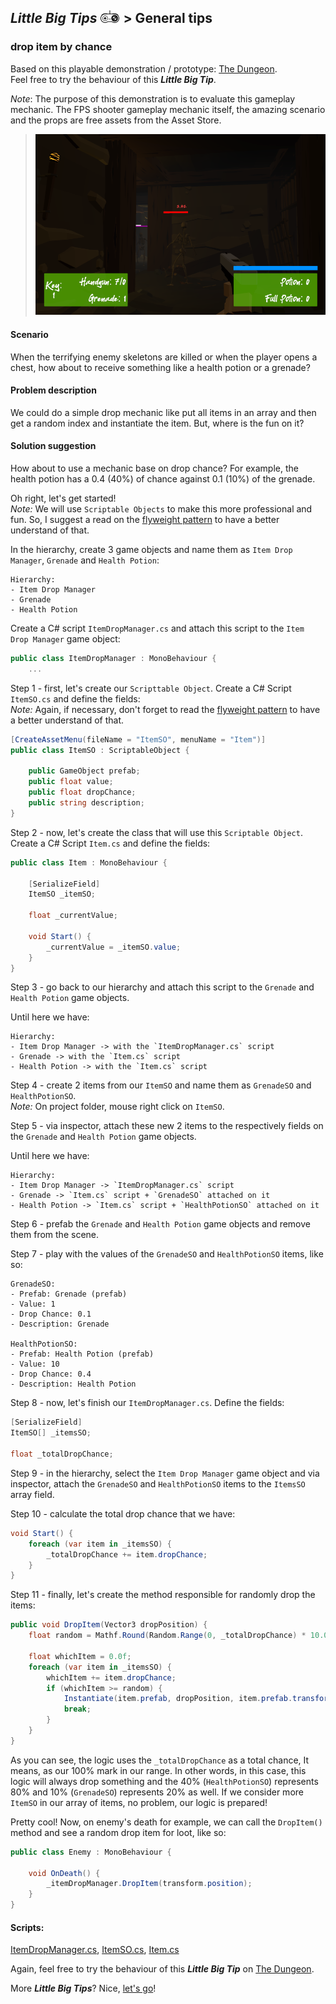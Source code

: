 ## _**Little Big Tips**_ ![Joystick](https://raw.githubusercontent.com/alissin/alissin.github.io/master/images/joystick.png) > General tips

### drop item by chance

Based on this playable demonstration / prototype: [The Dungeon](https://simmer.io/@alissin/the-dungeon).<br/>
Feel free to try the behaviour of this _**Little Big Tip**_.

_Note_: The purpose of this demonstration is to evaluate this gameplay mechanic. The FPS shooter gameplay mechanic itself, the amazing scenario and the props are free assets from the Asset Store.

> ![The Dungeon](https://raw.githubusercontent.com/alissin/alissin.github.io/master/demonstration-projects/the-dungeon.png)

#### Scenario
When the terrifying enemy skeletons are killed or when the player opens a chest, how about to receive something like a health potion or a grenade?

#### Problem description
We could do a simple drop mechanic like put all items in an array and then get a random index and instantiate the item. But, where is the fun on it?

#### Solution suggestion
How about to use a mechanic base on drop chance? For example, the health potion has a 0.4 (40%) of chance against 0.1 (10%) of the grenade.

Oh right, let's get started!<br/>
_Note:_ We will use `Scriptable Objects` to make this more professional and fun. So, I suggest a read on the [flyweight pattern](../_pattern-algorithm/flyweight) to have a better understand of that.

In the hierarchy, create 3 game objects and name them as `Item Drop Manager`, `Grenade` and `Health Potion`:

```
Hierarchy:
- Item Drop Manager
- Grenade
- Health Potion
```

Create a C# script `ItemDropManager.cs` and attach this script to the `Item Drop Manager` game object:

```csharp
public class ItemDropManager : MonoBehaviour {
    ...
```

Step 1 - first, let's create our `Scripttable Object`. Create a C# Script `ItemSO.cs` and define the fields:<br/>
_Note:_ Again, if necessary, don't forget to read the [flyweight pattern](../_pattern-algorithm/flyweight) to have a better understand of that.

```csharp
[CreateAssetMenu(fileName = "ItemSO", menuName = "Item")]
public class ItemSO : ScriptableObject {

    public GameObject prefab;
    public float value;
    public float dropChance;
    public string description;
}
```

Step 2 - now, let's create the class that will use this `Scriptable Object`. Create a C# Script `Item.cs` and define the fields:

```csharp
public class Item : MonoBehaviour {

    [SerializeField]
    ItemSO _itemSO;

    float _currentValue;

    void Start() {
        _currentValue = _itemSO.value;
    }
}
```

Step 3 - go back to our hierarchy and attach this script to the `Grenade` and `Health Potion` game objects.

Until here we have:

```
Hierarchy:
- Item Drop Manager -> with the `ItemDropManager.cs` script
- Grenade -> with the `Item.cs` script
- Health Potion -> with the `Item.cs` script
```

Step 4 - create 2 items from our `ItemSO` and name them as `GrenadeSO` and `HealthPotionSO`.<br/>
_Note:_ On project folder, mouse right click on `ItemSO`.

Step 5 - via inspector, attach these new 2 items to the respectively fields on the `Grenade` and `Health Potion` game objects.

Until here we have:

```
Hierarchy:
- Item Drop Manager -> `ItemDropManager.cs` script
- Grenade -> `Item.cs` script + `GrenadeSO` attached on it
- Health Potion -> `Item.cs` script + `HealthPotionSO` attached on it
```

Step 6 - prefab the `Grenade` and `Health Potion` game objects and remove them from the scene.

Step 7 - play with the values of the `GrenadeSO` and `HealthPotionSO` items, like so:

```
GrenadeSO:
- Prefab: Grenade (prefab)
- Value: 1
- Drop Chance: 0.1
- Description: Grenade

HealthPotionSO:
- Prefab: Health Potion (prefab)
- Value: 10
- Drop Chance: 0.4
- Description: Health Potion
```

Step 8 - now, let's finish our `ItemDropManager.cs`. Define the fields:

```csharp
[SerializeField]
ItemSO[] _itemsSO;

float _totalDropChance;
```

Step 9 - in the hierarchy, select the `Item Drop Manager` game object and via inspector, attach the `GrenadeSO` and `HealthPotionSO` items to the `ItemsSO` array field.

Step 10 - calculate the total drop chance that we have:

```csharp
void Start() {
    foreach (var item in _itemsSO) {
        _totalDropChance += item.dropChance;
    }
}
```

Step 11 - finally, let's create the method responsible for randomly drop the items:

```csharp
public void DropItem(Vector3 dropPosition) {
    float random = Mathf.Round(Random.Range(0, _totalDropChance) * 10.0f) / 10.0f;

    float whichItem = 0.0f;
    foreach (var item in _itemsSO) {
        whichItem += item.dropChance;
        if (whichItem >= random) {
            Instantiate(item.prefab, dropPosition, item.prefab.transform.rotation);
            break;
        }
    }
}
```

As you can see, the logic uses the `_totalDropChance` as a total chance, It means, as our 100% mark in our range. In other words, in this case, this logic will always drop something and the 40% (`HealthPotionSO`) represents 80% and 10% (`GrenadeSO`) represents 20% as well. If we consider more `ItemSO` in our array of items, no problem, our logic is prepared!

Pretty cool! Now, on enemy's death for example, we can call the `DropItem()` method and see a random drop item for loot, like so:

```csharp
public class Enemy : MonoBehaviour {
    
    void OnDeath() {
        _itemDropManager.DropItem(transform.position);
    }
}
```

#### Scripts:
[ItemDropManager.cs](./ItemDropManager.cs), [ItemSO.cs](./ItemSO.cs), [Item.cs](./Item.cs)

Again, feel free to try the behaviour of this _**Little Big Tip**_ on [The Dungeon](https://simmer.io/@alissin/the-dungeon).

More _**Little Big Tips**_? Nice, [let's go](https://github.com/alissin/little-big-tips)!